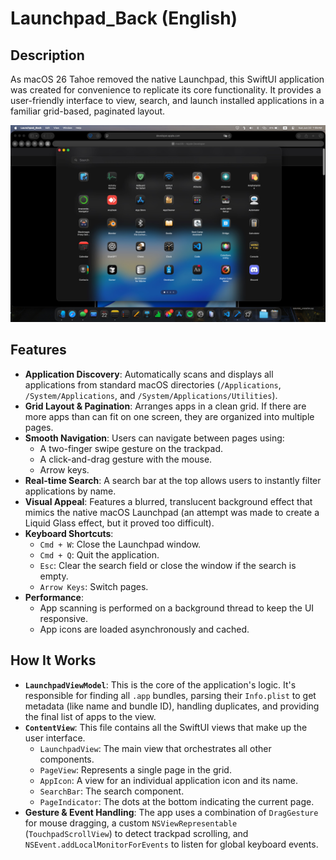 # Launchpad_Back (English)

## Description

As macOS 26 Tahoe removed the native Launchpad, this SwiftUI application was created for convenience to replicate its core functionality. It provides a user-friendly interface to view, search, and launch installed applications in a familiar grid-based, paginated layout.

![Example](./Example.jpg)

## Features

*   **Application Discovery**: Automatically scans and displays all applications from standard macOS directories (`/Applications`, `/System/Applications`, and `/System/Applications/Utilities`).
*   **Grid Layout & Pagination**: Arranges apps in a clean grid. If there are more apps than can fit on one screen, they are organized into multiple pages.
*   **Smooth Navigation**: Users can navigate between pages using:
    *   A two-finger swipe gesture on the trackpad.
    *   A click-and-drag gesture with the mouse.
    *   Arrow keys.
*   **Real-time Search**: A search bar at the top allows users to instantly filter applications by name.
*   **Visual Appeal**: Features a blurred, translucent background effect that mimics the native macOS Launchpad (an attempt was made to create a Liquid Glass effect, but it proved too difficult).
*   **Keyboard Shortcuts**:
    *   `Cmd + W`: Close the Launchpad window.
    *   `Cmd + Q`: Quit the application.
    *   `Esc`: Clear the search field or close the window if the search is empty.
    *   `Arrow Keys`: Switch pages.
*   **Performance**:
    *   App scanning is performed on a background thread to keep the UI responsive.
    *   App icons are loaded asynchronously and cached.

## How It Works

*   **`LaunchpadViewModel`**: This is the core of the application's logic. It's responsible for finding all `.app` bundles, parsing their `Info.plist` to get metadata (like name and bundle ID), handling duplicates, and providing the final list of apps to the view.
*   **`ContentView`**: This file contains all the SwiftUI views that make up the user interface.
    *   `LaunchpadView`: The main view that orchestrates all other components.
    *   `PageView`: Represents a single page in the grid.
    *   `AppIcon`: A view for an individual application icon and its name.
    *   `SearchBar`: The search component.
    *   `PageIndicator`: The dots at the bottom indicating the current page.
*   **Gesture & Event Handling**: The app uses a combination of `DragGesture` for mouse dragging, a custom `NSViewRepresentable` (`TouchpadScrollView`) to detect trackpad scrolling, and `NSEvent.addLocalMonitorForEvents` to listen for global keyboard events.
